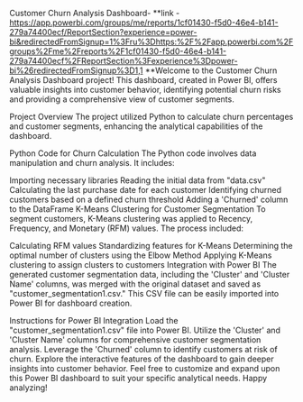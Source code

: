Customer Churn Analysis Dashboard- **link - https://app.powerbi.com/groups/me/reports/1cf01430-f5d0-46e4-b141-279a74400ecf/ReportSection?experience=power-bi&redirectedFromSignup=1%3Fru%3Dhttps:%2F%2Fapp.powerbi.com%2Fgroups%2Fme%2Freports%2F1cf01430-f5d0-46e4-b141-279a74400ecf%2FReportSection%3Fexperience%3Dpower-bi%26redirectedFromSignup%3D1,1
**Welcome to the Customer Churn Analysis Dashboard project! This dashboard, created in Power BI, offers valuable insights into customer behavior, identifying potential churn risks and providing a comprehensive view of customer segments.

Project Overview
The project utilized Python to calculate churn percentages and customer segments, enhancing the analytical capabilities of the dashboard.

Python Code for Churn Calculation
The Python code involves data manipulation and churn analysis. It includes:

Importing necessary libraries
Reading the initial data from "data.csv"
Calculating the last purchase date for each customer
Identifying churned customers based on a defined churn threshold
Adding a 'Churned' column to the DataFrame
K-Means Clustering for Customer Segmentation
To segment customers, K-Means clustering was applied to Recency, Frequency, and Monetary (RFM) values. The process included:

Calculating RFM values
Standardizing features for K-Means
Determining the optimal number of clusters using the Elbow Method
Applying K-Means clustering to assign clusters to customers
Integration with Power BI
The generated customer segmentation data, including the 'Cluster' and 'Cluster Name' columns, was merged with the original dataset and saved as "customer_segmentation1.csv." This CSV file can be easily imported into Power BI for dashboard creation.

Instructions for Power BI Integration
Load the "customer_segmentation1.csv" file into Power BI.
Utilize the 'Cluster' and 'Cluster Name' columns for comprehensive customer segmentation analysis.
Leverage the 'Churned' column to identify customers at risk of churn.
Explore the interactive features of the dashboard to gain deeper insights into customer behavior.
Feel free to customize and expand upon this Power BI dashboard to suit your specific analytical needs. Happy analyzing!
